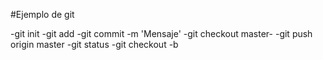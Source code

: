 #Ejemplo de git

-git init
-git add <archivo>
-git commit -m 'Mensaje'
-git checkout master-
-git push origin master
-git status
-git checkout -b <branch-name>



